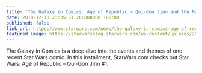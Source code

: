 ```yaml
---
title: 'The Galaxy in Comics: Age of Republic – Qui-Gon Jinn and the Nature of a Jedi'
date: 2018-12-13 23:35:51.286000000 -06:00
published: false
link_url: https://www.starwars.com/news/the-galaxy-in-comics-age-of-republic-qui-gon-jinn
featured_image: https://starwarsblog.starwars.com/wp-content/uploads/2018/12/age-of-republic-qui-gon-jinn-tall.jpg
---
```


The Galaxy in Comics is a deep dive into the events and themes of one recent Star Wars comic. In this installment, StarWars.com checks out Star Wars: Age of Republic – Qui-Gon Jinn #1.